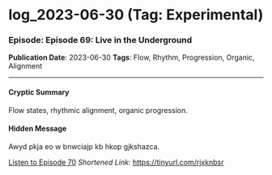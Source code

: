 # log_2023-06-30 (Tag: Experimental)

### Episode: Episode 69: Live in the Underground

**Publication Date**: 2023-06-30
**Tags**: Flow, Rhythm, Progression, Organic, Alignment

---

#### Cryptic Summary
Flow states, rhythmic alignment, organic progression.

#### Hidden Message
Awyd pkja eo w bnwciajp kb hkop gjkshazca.

[Listen to Episode 70](https://tinyurl.com/rjxknbsr)
*Shortened Link*: https://tinyurl.com/rjxknbsr
